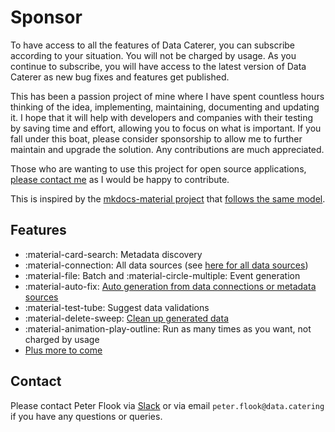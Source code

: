 # Sponsor

To have access to all the features of Data Caterer, you can subscribe according to your situation. You will not be
charged by usage. As you continue to subscribe, you will have access to the latest version of Data Caterer as new
bug fixes and features get published.

This has been a passion project of mine where I have spent countless hours thinking of the idea, implementing, 
maintaining, documenting and updating it. I hope that it will help with developers and companies with their testing 
by saving time and effort, allowing you to focus on what is important. If you fall under this boat, please consider
sponsorship to allow me to further maintain and upgrade the solution. Any contributions are much appreciated.

Those who are wanting to use this project for open source applications, [please contact me](#contact) as I would be 
happy to contribute.

This is inspired by the [mkdocs-material project](https://github.com/squidfunk/mkdocs-material) that
[follows the same model](https://squidfunk.github.io/mkdocs-material/insiders/).

## Features

- :material-card-search: Metadata discovery
- :material-connection: All data sources (see [here for all data sources](setup/connection.md))
- :material-file: Batch and :material-circle-multiple: Event generation
- :material-auto-fix: [Auto generation from data connections or metadata sources](setup/guide/scenario/auto-generate-connection.md)
- :material-test-tube: Suggest data validations
- :material-delete-sweep: [Clean up generated data](setup/guide/scenario/delete-generated-data.md)
- :material-animation-play-outline: Run as many times as you want, not charged by usage
- [Plus more to come](use-case/roadmap.md)

## Contact

Please contact Peter Flook
via [Slack](https://join.slack.com/t/data-catering/shared_invite/zt-2664ylbpi-w3n7lWAO~PHeOG9Ujpm~~w)
or via email `peter.flook@data.catering` if you have any questions or queries.
